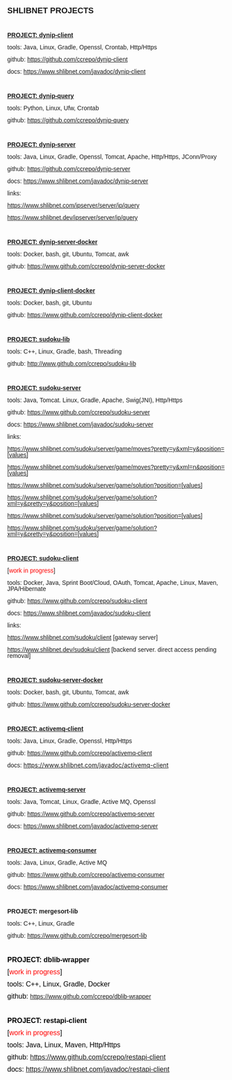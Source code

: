 <!DOCTYPE HTML PUBLIC "-//W3C//DTD HTML 4.0 Transitional//EN">
<html>
<head>
</head>
<body lang="en-US" link="#000080" vlink="#800000" dir="ltr"><p align="left" style="margin-bottom: 0cm; line-height: 100%">
<font face="Calibri, sans-serif"><font size="4" style="font-size: 14pt"><b>SHLIBNET
</b><b>PROJECTS</b></font></font></p>
<p align="left" style="margin-bottom: 0cm; line-height: 100%"><br/>

</p>
<p align="left" style="margin-bottom: 0cm; line-height: 100%"><b><font face="Calibri, sans-serif"><u>PROJECT</u></font><font face="Calibri, sans-serif"><u>:
dyn</u></font><font face="Calibri, sans-serif"><u>ip</u></font><font face="Calibri, sans-serif"><u>-client</u></font></b></p>
<p align="left" style="margin-bottom: 0cm; line-height: 100%"><font face="Calibri, sans-serif"><span style="font-weight: normal">tools</span></font><font face="Calibri, sans-serif">:
</font><font face="Calibri, sans-serif">Java, Linux, Gradle, Openssl,
</font><font face="Calibri, sans-serif">Crontab, </font><font face="Calibri, sans-serif">Http/Https</font></p>
<p align="left" style="margin-bottom: 0cm; line-height: 100%"><font face="Calibri, sans-serif">github</font><font face="Calibri, sans-serif">:</font><font face="Calibri, sans-serif">
<a href="https://github.com/ccrepo/dynip-client" target="_">https://github.com/ccrepo/dynip-clien</a></font><font face="Calibri, sans-serif"><a href="https://github.com/ccrepo/dynip-client">t</a>
</font>
</p>
<p align="left" style="margin-bottom: 0cm; line-height: 100%"><font face="Calibri, sans-serif">docs:
<a href="https://www.shlibnet.com/javadoc/dynip-client">https://www.shlibnet.com/</a><a href="https://www.shlibnet.com/javadoc/dynip-client">javadoc</a><a href="https://www.shlibnet.com/javadoc/dynip-client">/dynip-clien</a><a href="https://www.shlibnet.com/javadoc/dynip-client">t</a>
</font>
</p>
<p align="left" style="margin-bottom: 0cm; line-height: 100%"><br/>

</p>
<p align="left" style="margin-bottom: 0cm; line-height: 100%"><font face="Calibri, sans-serif"><u><b>PROJECT:
dynip-query</b></u></font></p>
<p align="left" style="margin-bottom: 0cm; line-height: 100%"><font face="Calibri, sans-serif"><span style="font-weight: normal">tools</span></font><font face="Calibri, sans-serif">:
</font><font face="Calibri, sans-serif">Python, </font><font face="Calibri, sans-serif">Linux</font><font face="Calibri, sans-serif">,
</font><font face="Calibri, sans-serif">Ufw</font><font face="Calibri, sans-serif">,
Crontab</font></p>
<p align="left" style="margin-bottom: 0cm; line-height: 100%"><font face="Calibri, sans-serif">github</font><font face="Calibri, sans-serif">:
</font><a href="https://github.com/ccrepo/dynip-query" target="_"><font face="Calibri, sans-serif">https://github.com/ccrepo/dynip-quer</font></a><a href="https://github.com/ccrepo/dynip-query"><font face="Calibri, sans-serif">y</font></a></p>
<p align="left" style="margin-bottom: 0cm; line-height: 100%"><br/>

</p>
<p align="left" style="margin-bottom: 0cm; line-height: 100%"><font face="Calibri, sans-serif"><u><b>PROJECT:
dynip-server</b></u></font></p>
<p align="left" style="margin-bottom: 0cm; line-height: 100%"><font face="Calibri, sans-serif"><span style="font-weight: normal">tools</span>:
Java, Linux, Gradle, Openssl, Tomcat, Apache, Http/Https, JConn/Proxy</font></p>
<p align="left" style="margin-bottom: 0cm; line-height: 100%"><font face="Calibri, sans-serif">github:
<a href="https://github.com/ccrepo/dynip-server" target="_ ">https://github.com/ccrepo/dynip-server</a>
</font>
</p>
<p align="left" style="margin-bottom: 0cm; line-height: 100%"><font face="Calibri, sans-serif">docs:
<a href="https://www.shlibnet.com/javadoc/dynip-server">https://www.shlibnet.com/</a><a href="https://www.shlibnet.com/javadoc/dynip-server">javadoc</a><a href="https://www.shlibnet.com/javadoc/dynip-server">/dynip-server</a>
 </font>
</p>
<p align="left" style="margin-bottom: 0cm; line-height: 100%"><font face="Calibri, sans-serif"><span style="font-weight: normal">links</span>:</font></p>
<p align="left" style="margin-bottom: 0cm; line-height: 100%"><font face="Calibri, sans-serif"><a href="https://www.shlibnet.com/ipserver/server/ip/query">https://www.shlibnet.com/ipserver/server/ip/query</a></font></p>
<p align="left" style="margin-bottom: 0cm; line-height: 100%"><font face="Calibri, sans-serif"><a href="https://www.shlibnet.dev/ipserver/server/ip/query">https://www.shlibnet.</a><a href="https://www.shlibnet.dev/ipserver/server/ip/query">dev</a><a href="https://www.shlibnet.dev/ipserver/server/ip/query">/ipserver/server/ip/query</a></font></p>
<p align="left" style="margin-bottom: 0cm; line-height: 100%"><br/>

</p>
<p align="left" style="margin-bottom: 0cm; line-height: 100%"><font face="Calibri, sans-serif"><u><b>PROJECT:
</b></u></font><font face="Calibri, sans-serif"><u><b>dynip</b></u></font><font face="Calibri, sans-serif"><u><b>-server-docker</b></u></font></p>
<p align="left" style="margin-bottom: 0cm; font-weight: normal; line-height: 100%">
<font face="Calibri, sans-serif">tools: Docker, bash, git, Ubuntu,
Tomcat, awk</font></p>
<p align="left" style="margin-bottom: 0cm; font-weight: normal; line-height: 100%">
<font face="Calibri, sans-serif">github:
<a href="https://www.github.com/ccrepo/dynip-server-docker">https://www.github.com/ccrepo/dynip-server-docker</a>
</font>
</p>
<p align="left" style="margin-bottom: 0cm; font-weight: normal; line-height: 100%">
<br/>

</p>
<p align="left" style="margin-bottom: 0cm; line-height: 100%"><font face="Calibri, sans-serif"><u><b>PROJECT:
</b></u></font><font face="Calibri, sans-serif"><u><b>dynip</b></u></font><font face="Calibri, sans-serif"><u><b>-</b></u></font><font face="Calibri, sans-serif"><u><b>client</b></u></font><font face="Calibri, sans-serif"><u><b>-docker</b></u></font></p>
<p align="left" style="margin-bottom: 0cm; font-weight: normal; line-height: 100%">
<font face="Calibri, sans-serif">tools: Docker, bash, git, Ubuntu</font></p>
<p align="left" style="margin-bottom: 0cm; font-weight: normal; line-height: 100%">
<font face="Calibri, sans-serif">github:
<a href="https://www.github.com/ccrepo/dynip-client-docker">https://www.github.com/ccrepo/dynip-client-docker</a>
</font>
</p>
<p align="left" style="margin-bottom: 0cm; font-weight: normal; line-height: 100%">
<br/>

</p>
<p align="left" style="margin-bottom: 0cm; line-height: 100%"><font face="Calibri, sans-serif"><u><b>PROJECT:
sudoku-lib</b></u></font></p>
<p align="left" style="margin-bottom: 0cm; line-height: 100%"><font face="Calibri, sans-serif"><span style="font-weight: normal">tools</span>:
C++, Linux, Gradle, bash, Threading</font></p>
<p align="left" style="margin-bottom: 0cm; line-height: 100%"><font face="Calibri, sans-serif">github:
<a href="http://www.github.com/ccrepo/sudoku-lib" target="_ ">http://www.github.com/ccrepo/sudoku-lib</a>
</font>
</p>
<p align="left" style="margin-bottom: 0cm; line-height: 100%"><br/>

</p>
<p align="left" style="margin-bottom: 0cm; line-height: 100%"><font face="Calibri, sans-serif"><u><b>PROJECT:
sudoku-server</b></u></font></p>
<p align="left" style="margin-bottom: 0cm; line-height: 100%"><font face="Calibri, sans-serif"><span style="font-weight: normal">tools</span>:
Java, Tomcat. Linux, Gradle, Apache, Swig(JNI), Http/Https</font></p>
<p align="left" style="margin-bottom: 0cm; line-height: 100%"><font face="Calibri, sans-serif">github:
<a href="https://www.github.com/ccrepo/sudoku-server" target="_ ">https://www.github.com/ccrepo/sudoku-server</a>
</font>
</p>
<p align="left" style="margin-bottom: 0cm; line-height: 100%"><font face="Calibri, sans-serif">docs:
<a href="https://www.shlibnet.com/javadoc/sudoku-server">https://www.shlibnet.com/javadoc/sudoku-server</a></font></p>
<p align="left" style="margin-bottom: 0cm; line-height: 100%"><font face="Calibri, sans-serif"><span style="font-weight: normal">links</span></font><font face="Calibri, sans-serif"><span style="font-weight: normal">:</span></font></p>
<p align="left" style="margin-bottom: 0cm; line-height: 100%"><a href="https://www.shlibnet.com/sudoku/server/game/moves?pretty=y&amp;xml=y&amp;position=7%200%209%200%200%200%200%200%200%200%200%200%200%200%200%200%200%200%200%200%200%200%200%200%200%200%200%200%200%200%200%200%200%200%200%200%200%200%200%200%200%200%200%200%200%200%200%200%200%200%200%200%200%200%200%200%200%200%200%200%200%200%200%200%200%200%200%200%200%200%200%200%200%200%200%200%200%200%200%200%200" target="_blank"><font face="Calibri, sans-serif"><span style="font-weight: normal">https://www.shlibnet.com/sudoku/server/game/moves?pretty=y&amp;xml=y&amp;position=[values]</span></font></a><font face="Calibri, sans-serif"><span style="font-weight: normal">
</span></font>
</p>
<p align="left" style="margin-bottom: 0cm; line-height: 100%"><a href="https://www.shlibnet.com/sudoku/server/game/moves?pretty=y&amp;xml=y&amp;position=7%200%209%200%200%200%200%200%200%200%200%200%200%200%200%200%200%200%200%200%200%200%200%200%200%200%200%200%200%200%200%200%200%200%200%200%200%200%200%200%200%200%200%200%200%200%200%200%200%200%200%200%200%200%200%200%200%200%200%200%200%200%200%200%200%200%200%200%200%200%200%200%200%200%200%200%200%200%200%200%200" target="_blank"><font face="Calibri, sans-serif"><span style="font-weight: normal">https://www.shlibnet.com/sudoku/server/game/moves?pretty=y&amp;xml=n&amp;position=[values]</span></font></a></p>
<p align="left" style="margin-bottom: 0cm; line-height: 100%"><a href="https://www.shlibnet.com/sudoku/server/game/solution?position=4%206%205%202%200%209%203%200%200%200%208%200%200%200%200%200%200%201%200%200%200%200%206%200%200%200%200%200%200%206%200%203%200%200%200%200%200%205%200%206%200%204%200%208%200%200%200%200%200%207%200%204%200%200%200%200%200%200%200%207%200%200%200%200%200%202%204%200%205%209%200%200%209%200%200%200%200%200%200%203%200" target="_blank"><font face="Calibri, sans-serif"><span style="font-weight: normal">https://www.shlibnet.com/sudoku/server/game/solution?position=[values]</span></font></a></p>
<p align="left" style="margin-bottom: 0cm; line-height: 100%"><a href="https://www.shlibnet.com/sudoku/server/game/solution?xml=y&amp;pretty=y&amp;position=4%206%205%202%200%209%203%200%200%200%208%200%200%200%200%200%200%201%200%200%200%200%206%200%200%200%200%200%200%206%200%203%200%200%200%200%200%205%200%206%200%204%200%208%200%200%200%200%200%207%200%204%200%200%200%200%200%200%200%207%200%200%200%200%200%202%204%200%205%209%200%200%209%200%200%200%200%200%200%203%200" target="_blank"><font face="Calibri, sans-serif"><span style="font-weight: normal">https://www.shlibnet.com/sudoku/server/game/solution?xml=y&amp;pretty=y&amp;position=[values]</span></font></a></p>
<p align="left" style="margin-bottom: 0cm; font-weight: normal; line-height: 100%">
<font face="Calibri, sans-serif"><a href="https://www.shlibnet.com/sudoku/server/game/solution?position=0%206%205%202%200%209%203%200%200%200%208%200%200%200%200%200%200%201%200%200%200%200%206%200%200%200%200%200%200%206%200%203%200%200%200%200%200%205%200%206%200%204%200%208%200%200%200%200%200%207%200%204%200%200%200%200%200%200%200%207%200%200%200%200%200%202%204%200%205%209%200%200%209%200%200%200%200%200%200%203%200" target="_blank">https://www.shlibnet.com/sudoku/server/game/solution?position=[values]</a>
 </font>
</p>
<p align="left" style="margin-bottom: 0cm; font-weight: normal; line-height: 100%">
<font face="Calibri, sans-serif"><a href="https://www.shlibnet.com/sudoku/server/game/solution?xml=y&amp;pretty=y&amp;position=0%206%205%202%200%209%203%200%200%200%208%200%200%200%200%200%200%201%200%200%200%200%206%200%200%200%200%200%200%206%200%203%200%200%200%200%200%205%200%206%200%204%200%208%200%200%200%200%200%207%200%204%200%200%200%200%200%200%200%207%200%200%200%200%200%202%204%200%205%209%200%200%209%200%200%200%200%200%200%203%200" target="_blank">https://www.shlibnet.com/sudoku/server/game/solution?xml=y&amp;pretty=y&amp;position=[values]</a>
</font>
</p>
<p align="left" style="margin-bottom: 0cm; font-weight: normal; line-height: 100%">
<br/>

</p>
<p align="left" style="margin-bottom: 0cm; line-height: 100%"><b><font face="Calibri, sans-serif"><u>PROJECT:
</u></font><font face="Calibri, sans-serif"><u>sudoku-</u></font><font face="Calibri, sans-serif"><u>client
</u></font></b>
</p>
<p align="left" style="margin-bottom: 0cm; font-weight: normal; line-height: 100%">
<font face="Calibri, sans-serif">[</font><font color="#ff0000"><font face="Calibri, sans-serif"><span style="font-style: normal">work
in progress</span></font></font><font face="Calibri, sans-serif">]</font></p>
<p align="left" style="margin-bottom: 0cm; line-height: 100%"><font face="Calibri, sans-serif"><span style="font-weight: normal">tools</span><span style="font-weight: normal">:
</span><span style="font-weight: normal">Docker</span>, Java, Sprint
Boot/Cloud, OAuth, Tomcat, Apache, Linux, Maven, JPA/Hibernate</font></p>
<p align="left" style="margin-bottom: 0cm; line-height: 100%"><font face="Calibri, sans-serif"><span style="font-weight: normal">github</span><span style="font-weight: normal">:
</span><a href="https://www.github.com/ccrepo/sudoku-client"><span style="font-weight: normal">https://www.github.com/ccrepo/sudoku-</span></a><a href="https://www.github.com/ccrepo/sudoku-client"><span style="font-weight: normal">client</span></a><b>
</b></font>
</p>
<p align="left" style="margin-bottom: 0cm; line-height: 100%"><font face="Calibri, sans-serif"><span style="font-weight: normal">docs:
</span><a href="https://www.shlibnet.com/javadoc/sudoku-client"><span style="font-weight: normal">https://www.shlibnet.com/</span></a><a href="https://www.shlibnet.com/javadoc/sudoku-client"><span style="font-weight: normal">javadoc</span></a><a href="https://www.shlibnet.com/javadoc/sudoku-client"><span style="font-weight: normal">/</span></a><a href="https://www.shlibnet.com/javadoc/sudoku-client"><span style="font-weight: normal">sudoku</span></a><a href="https://www.shlibnet.com/javadoc/sudoku-client"><span style="font-weight: normal">-</span></a><span style="font-weight: normal"><a href="https://www.shlibnet.com/javadoc/sudoku-client">client</a>
</span></font>
</p>
<p align="left" style="margin-bottom: 0cm; line-height: 100%"><font face="Calibri, sans-serif"><span style="font-weight: normal">links</span></font><font face="Calibri, sans-serif"><span style="font-weight: normal">:</span></font></p>
<p align="left" style="margin-bottom: 0cm; font-weight: normal; line-height: 100%">
<font face="Calibri, sans-serif"><a href="https://www.shlibnet.com/sudoku/client">https://www.shlibnet.com/sudoku/client</a>
[gateway server]</font></p>
<p align="left" style="margin-bottom: 0cm; line-height: 100%"><a href="https://www.shlibnet.dev/sudoku/client"><font face="Calibri, sans-serif"><span style="font-weight: normal">https://www.shlibnet.</span></font></a><a href="https://www.shlibnet.dev/sudoku/client"><font face="Calibri, sans-serif"><span style="font-weight: normal">dev/</span></font></a><font face="Calibri, sans-serif"><span style="font-weight: normal"><a href="https://www.shlibnet.dev/sudoku/client">sudoku/client</a>
</span></font><font face="Calibri, sans-serif"><span style="font-weight: normal">[</span></font><font face="Calibri, sans-serif"><span style="font-weight: normal">backend
</span></font><font face="Calibri, sans-serif"><span style="font-weight: normal">server</span></font><font face="Calibri, sans-serif"><span style="font-weight: normal">.
</span></font><font face="Calibri, sans-serif"><span style="font-weight: normal">direct
</span></font><font face="Calibri, sans-serif"><span style="font-weight: normal">access
</span></font><font face="Calibri, sans-serif"><span style="font-weight: normal">pending
removal</span></font><font face="Calibri, sans-serif"><span style="font-weight: normal">]</span></font></p>
<p align="left" style="margin-bottom: 0cm; font-weight: normal; line-height: 100%">
<br/>

</p>
<p align="left" style="margin-bottom: 0cm; line-height: 100%"><font face="Calibri, sans-serif"><u><b>PROJECT:
sudoku-server-docker</b></u></font></p>
<p align="left" style="margin-bottom: 0cm; font-weight: normal; line-height: 100%">
<font face="Calibri, sans-serif">tools: Docker, bash, git, Ubuntu,
Tomcat, awk</font></p>
<p align="left" style="margin-bottom: 0cm; font-weight: normal; line-height: 100%">
<font face="Calibri, sans-serif">github:
<a href="https://www.github.com/ccrepo/sudoku-server-docker">https://www.github.com/ccrepo/sudoku-server-docker</a>
</font>
</p>
<p align="left" style="margin-bottom: 0cm; font-weight: normal; line-height: 100%">
<br/>

</p>
<p align="left" style="margin-bottom: 0cm; line-height: 100%"><b><font face="Calibri, sans-serif"><u>PROJECT:
</u></font><font face="Calibri, sans-serif"><u>activemq</u></font><font face="Calibri, sans-serif"><u>-</u></font><font face="Calibri, sans-serif"><u>client
</u></font></b>
</p>
<p align="left" style="margin-bottom: 0cm; line-height: 100%"><font face="Calibri, sans-serif"><span style="font-weight: normal">tools</span></font><font face="Calibri, sans-serif"><span style="font-weight: normal">:
</span></font><font face="Calibri, sans-serif">Java</font><font face="Calibri, sans-serif">,
</font><font face="Calibri, sans-serif">Linux, </font><font face="Calibri, sans-serif">Gradle,
</font><font face="Calibri, sans-serif">Openssl, </font><font face="Calibri, sans-serif">Http/Https</font></p>
<p align="left" style="margin-bottom: 0cm; line-height: 100%"><font face="Calibri, sans-serif"><span style="font-weight: normal">github</span><span style="font-weight: normal">:
</span><a href="https://www.github.com/ccrepo/activemq-client"><span style="font-weight: normal">https://www.github.com/ccrepo/activemq-client</span></a><b>
</b></font>
</p>
<p align="left" style="margin-bottom: 0cm; line-height: 100%"><font face="Calibri, sans-serif"><span style="font-weight: normal">docs:
</span></font><a href="https://www.shlibnet.com/javadoc/activemq-client">https://www.shlibnet.com/javadoc/activemq-client</a><font color="#000000"><font face="Helvetica, serif"><font size="2" style="font-size: 11pt">
</font></font></font>
</p>
<p align="left" style="margin-bottom: 0cm; font-weight: normal; line-height: 100%">
<br/>

</p>
<p align="left" style="margin-bottom: 0cm; line-height: 100%"><b><font face="Calibri, sans-serif"><u>PROJECT:
</u></font><font face="Calibri, sans-serif"><u>activemq</u></font><font face="Calibri, sans-serif"><u>-</u></font><font face="Calibri, sans-serif"><u>server</u></font><font face="Calibri, sans-serif"><u>
</u></font></b>
</p>
<p align="left" style="margin-bottom: 0cm; line-height: 100%"><font face="Calibri, sans-serif"><span style="font-weight: normal">tools</span></font><font face="Calibri, sans-serif"><span style="font-weight: normal">:
</span></font><font face="Calibri, sans-serif">Java, Tomcat</font><font face="Calibri, sans-serif">,
</font><font face="Calibri, sans-serif">Linux, </font><font face="Calibri, sans-serif">Gradle,
</font><font face="Calibri, sans-serif">Active MQ, </font><font face="Calibri, sans-serif">Openssl</font></p>
<p align="left" style="margin-bottom: 0cm; line-height: 100%"><font face="Calibri, sans-serif"><span style="font-weight: normal">github</span></font><font face="Calibri, sans-serif"><span style="font-weight: normal">:
</span></font><a href="https://www.github.com/ccrepo/activemq-server"><font face="Calibri, sans-serif"><span style="font-weight: normal">https://www.github.com/ccrepo/activemq-server</span></font></a></p>
<p align="left" style="margin-bottom: 0cm; font-weight: normal; line-height: 100%">
<font face="Calibri, sans-serif">docs:
<a href="https://www.shlibnet.com/javadoc/activemq-server">https://www.shlibnet.com/javadoc/activemq-server</a><font color="#000000"><font face="Helvetica, serif"><font size="2" style="font-size: 11pt">
</font></font></font></font>
</p>
<p align="left" style="margin-bottom: 0cm; font-weight: normal; line-height: 100%">
<br/>

</p>
<p align="left" style="margin-bottom: 0cm; line-height: 100%"><b><font face="Calibri, sans-serif"><u>PROJECT:
</u></font><font face="Calibri, sans-serif"><u>activemq</u></font><font face="Calibri, sans-serif"><u>-</u></font><font face="Calibri, sans-serif"><u>c</u></font><font face="Calibri, sans-serif"><u>onsumer</u></font></b></p>
<p align="left" style="margin-bottom: 0cm; line-height: 100%"><font face="Calibri, sans-serif"><span style="font-weight: normal">tools</span></font><font face="Calibri, sans-serif"><span style="font-weight: normal">:
</span></font><font face="Calibri, sans-serif">Java</font><font face="Calibri, sans-serif">,
</font><font face="Calibri, sans-serif">Linux, </font><font face="Calibri, sans-serif">Gradle,
</font><font face="Calibri, sans-serif">Active MQ</font></p>
<p align="left" style="margin-bottom: 0cm; line-height: 100%"><font face="Calibri, sans-serif"><span style="font-weight: normal">g</span><span style="font-weight: normal">ithub:
<a href="https://www.github.com/ccrepo/activemq-consumer">https://www.github.com/ccrepo/activemq-consumer</a>
</span></font>
</p>
<p align="left" style="margin-bottom: 0cm; line-height: 100%"><font face="Calibri, sans-serif"><span style="font-weight: normal">d</span></font><font face="Calibri, sans-serif"><span style="font-weight: normal">ocs:
</span></font><a href="https://www.shlibnet.com/javadoc/activemq-consumer"><font face="Calibri, sans-serif"><span style="font-weight: normal">https://www.shlibnet.com/javadoc/activemq-consumer</span></font></a></p>
<p align="left" style="margin-bottom: 0cm; font-weight: normal; line-height: 100%">
<br/>

</p>
<p align="left" style="margin-bottom: 0cm; line-height: 100%"><font face="Calibri, sans-serif"><b>PROJECT:
mergesort-lib</b></font></p>
<p align="left" style="margin-bottom: 0cm; line-height: 100%"><font face="Calibri, sans-serif"><span style="font-weight: normal">tools:
 </span><span style="font-weight: normal">C++, Linux, Gradle</span></font></p>
<p align="left" style="margin-bottom: 0cm; line-height: 100%"><font face="Calibri, sans-serif"><span style="font-weight: normal">g</span><span style="font-weight: normal">ithub:
<a href="https://www.github.com/ccrepo/mergesort-lib">https://www.github.com/ccrepo/mergesort-lib</a>
</span></font>
</p>
<p align="left" style="margin-bottom: 0cm; font-weight: normal; line-height: 100%">
<br/>

</p>
<p align="left" style="margin-bottom: 0cm; line-height: 100%"><font color="#000000"><font face="Calibri, sans-serif"><font size="3" style="font-size: 12pt"><b>PROJECT:
</b></font></font></font><font color="#000000"><font face="Calibri, sans-serif"><font size="3" style="font-size: 12pt"><b>dblib</b></font></font></font><font color="#000000"><font face="Calibri, sans-serif"><font size="3" style="font-size: 12pt"><b>-</b></font></font></font><font color="#000000"><font face="Calibri, sans-serif"><font size="3" style="font-size: 12pt"><b>wrapper</b></font></font></font></p>
<p align="left" style="margin-bottom: 0cm; line-height: 100%"><font face="Calibri, sans-serif"><font color="#000000"><font size="3" style="font-size: 12pt"><span style="font-weight: normal">[</span></font></font><font color="#ff0000"><font size="3" style="font-size: 12pt"><span style="font-style: normal"><span style="font-weight: normal">work
in progress</span></span></font></font><font color="#000000"><font size="3" style="font-size: 12pt"><span style="font-weight: normal">]</span></font></font></font></p>
<p align="left" style="margin-bottom: 0cm; line-height: 100%"><font face="Calibri, sans-serif"><font color="#000000"><font size="3" style="font-size: 12pt"><span style="font-weight: normal">tools:
 </span></font></font><font color="#000000"><font size="3" style="font-size: 12pt"><span style="font-weight: normal">C++,
Linux, Gradle, </span></font></font><font color="#000000"><font size="3" style="font-size: 12pt"><span style="font-weight: normal">Docker</span></font></font></font></p>
<p align="left" style="margin-bottom: 0cm; line-height: 100%"><font face="Calibri, sans-serif"><font color="#000000"><font size="3" style="font-size: 12pt"><span style="font-weight: normal">github:
</span></font></font><a href="https://www.github.com/ccrepo/dblib-wrapper"><span style="font-weight: normal">https://www.github.com/ccrepo/dblib-wrapper</span></a><font color="#000000"><font size="3" style="font-size: 12pt"><span style="font-weight: normal">
</span></font></font></font>
</p>
<p align="left" style="margin-bottom: 0cm; font-weight: normal; line-height: 100%">
<br/>

</p>
<p align="left" style="margin-bottom: 0cm; line-height: 100%"><font color="#000000"><font face="Calibri, sans-serif"><font size="3" style="font-size: 12pt"><b>PROJECT:
restapi-client</b></font></font></font></p>
<p align="left" style="margin-bottom: 0cm; line-height: 100%"><font color="#000000"><font face="Calibri, sans-serif"><font size="3" style="font-size: 12pt"><span style="font-weight: normal">[</span></font></font></font><font color="#ff0000"><font face="Calibri, sans-serif"><font size="3" style="font-size: 12pt"><span style="font-style: normal"><span style="font-weight: normal">work
in progress</span></span></font></font></font><font color="#000000"><font face="Calibri, sans-serif"><font size="3" style="font-size: 12pt"><span style="font-weight: normal">]</span></font></font></font></p>
<p align="left" style="margin-bottom: 0cm; line-height: 100%"><font color="#000000"><font face="Calibri, sans-serif"><font size="3" style="font-size: 12pt"><span style="font-weight: normal">t</span><span style="font-weight: normal">ools:
Java, Linux, Maven, </span><span style="font-weight: normal">Http/Https</span></font></font></font></p>
<p align="left" style="margin-bottom: 0cm; line-height: 100%"><font color="#000000"><font face="Calibri, sans-serif"><font size="3" style="font-size: 12pt"><span style="font-weight: normal">github:
<a href="https://www.github.com/ccrepo/restapi-client">https://www.github.com/ccrepo/restapi-client</a></span></font></font></font></p>
<p align="left" style="margin-bottom: 0cm; line-height: 100%"><font color="#000000"><font face="Calibri, sans-serif"><font size="3" style="font-size: 12pt"><span style="font-weight: normal">docs:
<a href="https://www.shlibnet.com/javadoc/restapi-client">https://www.shlibnet.com/javadoc/restapi-client</a></span></font></font></font></p>
<p align="left" style="margin-bottom: 0cm; font-weight: normal; line-height: 100%">
<br/>

</p>
</body>
</html>